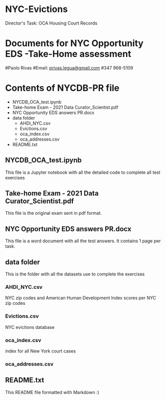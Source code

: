 # NYC-Evictions
Director's Task: OCA Housing Court Records

# Documents for NYC Opportunity EDS -Take-Home assessment

#Paolo Rivas
#Email: privas.legua@gmail.com
#347 968-5109


# Contents of NYCDB-PR file

* NYCDB_OCA_test.ipynb
* Take-home Exam - 2021 Data Curator_Scientist.pdf
* NYC Opportunity EDS answers PR.docx
* data folder
  * AHDI_NYC.csv
  * Evictions.csv
  * oca_index.csv
  * oca_addresses.csv
* README.txt


## NYCDB_OCA_test.ipynb

This file is a Jupyter notebook with all the detailed code to complete all test exercises

## Take-home Exam - 2021 Data Curator_Scientist.pdf

This file is the original exam sent in pdf format.

## NYC Opportunity EDS answers PR.docx

This file is a word document with all the test answers. It contains 1 page per task.

## data folder

This is the folder with all the datasets use to complete the exercises 

### AHDI_NYC.csv

NYC zip codes and American Human Development Index scores per NYC zip codes

### Evictions.csv

NYC evictions database

### oca_index.csv

index for all New York court cases

### oca_addresses.csv


## README.txt

This README file formatted with Markdown :)
